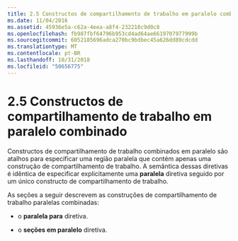 ```yaml
---
title: 2.5 Constructos de compartilhamento de trabalho em paralelo combinado
ms.date: 11/04/2016
ms.assetid: 45936e5a-c62a-4eea-a8f4-232210c9d0c8
ms.openlocfilehash: fb987fbf64796b953cd4ad64ae6619707977999b
ms.sourcegitcommit: 6052185696adca270bc9bdbec45a626dd89cdcdd
ms.translationtype: MT
ms.contentlocale: pt-BR
ms.lasthandoff: 10/31/2018
ms.locfileid: "50656775"
---
```

# <a name="25-combined-parallel-work-sharing-constructs"></a>2.5 Constructos de compartilhamento de trabalho em paralelo combinado

Constructos de compartilhamento de trabalho combinados em paralelo são atalhos para especificar uma região paralela que contém apenas uma construção de compartilhamento de trabalho. A semântica dessas diretivas é idêntica de especificar explicitamente uma **paralela** diretiva seguido por um único constructo de compartilhamento de trabalho.

As seções a seguir descrevem as construções de compartilhamento de trabalho paralelas combinadas:

- o **paralela para** diretiva.

- o **seções em paralelo** diretiva.